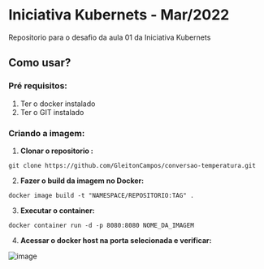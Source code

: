 # Iniciativa Kubernets - Mar/2022

Repositorio para o desafio da aula 01 da Iniciativa Kubernets

## Como usar?

### Pré requisitos:

1. Ter o docker instalado
2. Ter o GIT instalado

### Criando a imagem:

1. **Clonar o repositorio :**
```
git clone https://github.com/GleitonCampos/conversao-temperatura.git
```
2. **Fazer o build da imagem no Docker:**
```
docker image build -t "NAMESPACE/REPOSITORIO:TAG" .
```
3. **Executar o container:**
```
docker container run -d -p 8080:8080 NOME_DA_IMAGEM
```
4. **Acessar o docker host na porta selecionada e verificar:**

![image](https://user-images.githubusercontent.com/7107690/161099798-604b42e0-699a-4218-b780-1716df480ab0.png)
